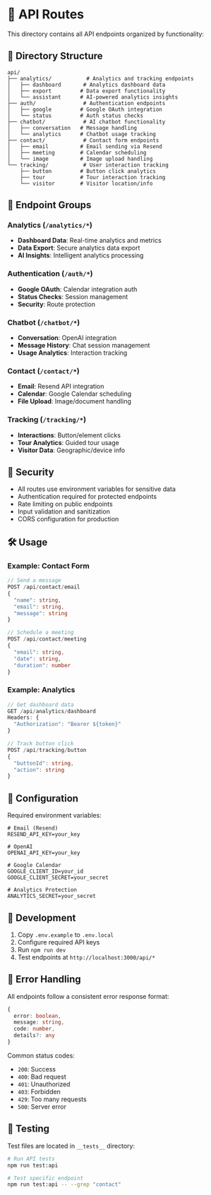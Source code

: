 # 🚀 API Routes

This directory contains all API endpoints organized by functionality:

## 📁 Directory Structure

```
api/
├── analytics/           # Analytics and tracking endpoints
│   ├── dashboard       # Analytics dashboard data
│   ├── export         # Data export functionality
│   └── assistant      # AI-powered analytics insights
├── auth/               # Authentication endpoints
│   ├── google         # Google OAuth integration
│   └── status         # Auth status checks
├── chatbot/            # AI chatbot functionality
│   ├── conversation   # Message handling
│   └── analytics      # Chatbot usage tracking
├── contact/            # Contact form endpoints
│   ├── email          # Email sending via Resend
│   ├── meeting        # Calendar scheduling
│   └── image          # Image upload handling
└── tracking/           # User interaction tracking
    ├── button         # Button click analytics
    ├── tour           # Tour interaction tracking
    └── visitor        # Visitor location/info
```

## 🔧 Endpoint Groups

### Analytics (`/analytics/*`)

- **Dashboard Data**: Real-time analytics and metrics
- **Data Export**: Secure analytics data export
- **AI Insights**: Intelligent analytics processing

### Authentication (`/auth/*`)

- **Google OAuth**: Calendar integration auth
- **Status Checks**: Session management
- **Security**: Route protection

### Chatbot (`/chatbot/*`)

- **Conversation**: OpenAI integration
- **Message History**: Chat session management
- **Usage Analytics**: Interaction tracking

### Contact (`/contact/*`)

- **Email**: Resend API integration
- **Calendar**: Google Calendar scheduling
- **File Upload**: Image/document handling

### Tracking (`/tracking/*`)

- **Interactions**: Button/element clicks
- **Tour Analytics**: Guided tour usage
- **Visitor Data**: Geographic/device info

## 🔐 Security

- All routes use environment variables for sensitive data
- Authentication required for protected endpoints
- Rate limiting on public endpoints
- Input validation and sanitization
- CORS configuration for production

## 🛠️ Usage

### Example: Contact Form

```typescript
// Send a message
POST /api/contact/email
{
  "name": string,
  "email": string,
  "message": string
}

// Schedule a meeting
POST /api/contact/meeting
{
  "email": string,
  "date": string,
  "duration": number
}
```

### Example: Analytics

```typescript
// Get dashboard data
GET /api/analytics/dashboard
Headers: {
  "Authorization": "Bearer ${token}"
}

// Track button click
POST /api/tracking/button
{
  "buttonId": string,
  "action": string
}
```

## 🔧 Configuration

Required environment variables:

```env
# Email (Resend)
RESEND_API_KEY=your_key

# OpenAI
OPENAI_API_KEY=your_key

# Google Calendar
GOOGLE_CLIENT_ID=your_id
GOOGLE_CLIENT_SECRET=your_secret

# Analytics Protection
ANALYTICS_SECRET=your_secret
```

## 📝 Development

1. Copy `.env.example` to `.env.local`
2. Configure required API keys
3. Run `npm run dev`
4. Test endpoints at `http://localhost:3000/api/*`

## 🚨 Error Handling

All endpoints follow a consistent error response format:

```typescript
{
  error: boolean,
  message: string,
  code: number,
  details?: any
}
```

Common status codes:

- `200`: Success
- `400`: Bad request
- `401`: Unauthorized
- `403`: Forbidden
- `429`: Too many requests
- `500`: Server error

## 🧪 Testing

Test files are located in `__tests__` directory:

```bash
# Run API tests
npm run test:api

# Test specific endpoint
npm run test:api -- --grep "contact"
```
